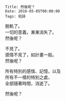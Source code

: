     Title: 然後呢？
    Date: 2016-05-05T00:00:00
    Tags: 短詩

脫軌了。  
一切的意義，漸漸消失了。  
然後呢？  

不見了。  
感情不見了，如計畫一般。  
然後呢？  

所有特別的感情、記憶，以及  
所有不一樣的特別之處，  
全部隨著時間，消逝了。  


然後呢？

